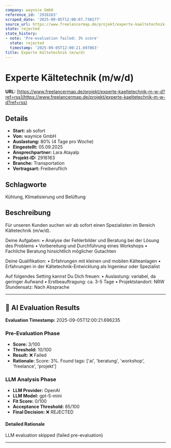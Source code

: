 ```yaml
---
company: waynice GmbH
reference_id: '2916163'
scraped_date: '2025-09-05T12:00:07.730177'
source_url: https://www.freelancermap.de/projekt/experte-kaeltetechnik-m-w-d?ref=rss
state: rejected
state_history:
- note: 'Pre-evaluation failed: 3% score'
  state: rejected
  timestamp: '2025-09-05T12:00:21.697863'
title: Experte Kältetechnik (m/w/d)
---
```



# Experte Kältetechnik (m/w/d)
**URL:** [https://www.freelancermap.de/projekt/experte-kaeltetechnik-m-w-d?ref=rss](https://www.freelancermap.de/projekt/experte-kaeltetechnik-m-w-d?ref=rss)
## Details
- **Start:** ab sofort
- **Von:** waynice GmbH
- **Auslastung:** 80% (4 Tage pro Woche)
- **Eingestellt:** 05.09.2025
- **Ansprechpartner:** Lara Atayalp
- **Projekt-ID:** 2916163
- **Branche:** Transportation
- **Vertragsart:** Freiberuflich

## Schlagworte
Kühlung, Klimatisierung und Belüftung

## Beschreibung
Für unseren Kunden suchen wir ab sofort einen Spezialisten im Bereich Kältetechnik (m/w/d).

Deine Aufgaben:
• Analyse der Fehlerbilder und Beratung bei der Lösung des Problems
• Vorbereitung und Durchführung eines Workshops
• Fachliche Beratung hinsichtlich möglicher Gutachten

Deine Qualifikation:
• Erfahrungen mit kleinen und mobilen Kälteanlagen
• Erfahrungen in der Kältetechnik-Entwicklung als Ingenieur oder Spezialist

Auf folgendes Setting kannst Du Dich freuen:
• Auslastung: variabel, da geringer Aufwand
• Erstbeauftragung: ca. 3-5 Tage
• Projektstandort: NRW
Stundensatz: Nach Absprache

---

## 🤖 AI Evaluation Results

**Evaluation Timestamp:** 2025-09-05T12:00:21.696235

### Pre-Evaluation Phase
- **Score:** 3/100
- **Threshold:** 10/100
- **Result:** ❌ Failed
- **Rationale:** Score: 3%. Found tags: ['ai', 'beratung', 'workshop', 'freelance', 'projekt']

### LLM Analysis Phase
- **LLM Provider:** OpenAI
- **LLM Model:** gpt-5-mini
- **Fit Score:** 0/100
- **Acceptance Threshold:** 85/100
- **Final Decision:** ❌ REJECTED

#### Detailed Rationale
LLM evaluation skipped (failed pre-evaluation)

---
